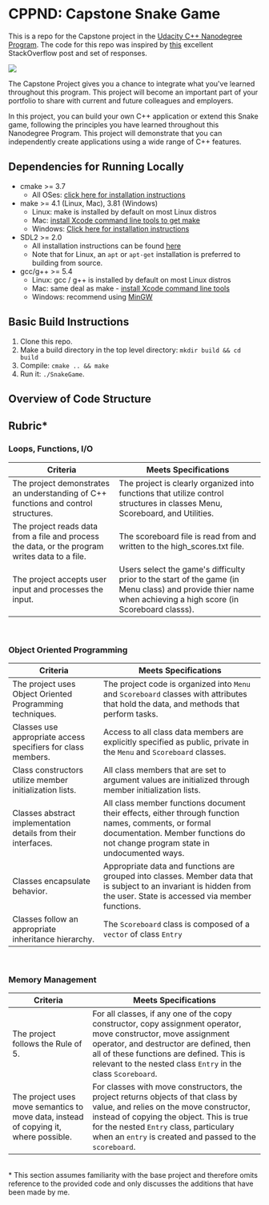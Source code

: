 # CPPND: Capstone Snake Game

This is a repo for the Capstone project in the [Udacity C++ Nanodegree Program](https://www.udacity.com/course/c-plus-plus-nanodegree--nd213). The code for this repo was inspired by [this](https://codereview.stackexchange.com/questions/212296/snake-game-in-c-with-sdl) excellent StackOverflow post and set of responses.

<img src="snake_game.gif"/>

The Capstone Project gives you a chance to integrate what you've learned throughout this program. This project will become an important part of your portfolio to share with current and future colleagues and employers.

In this project, you can build your own C++ application or extend this Snake game, following the principles you have learned throughout this Nanodegree Program. This project will demonstrate that you can independently create applications using a wide range of C++ features.

## Dependencies for Running Locally
* cmake >= 3.7
  * All OSes: [click here for installation instructions](https://cmake.org/install/)
* make >= 4.1 (Linux, Mac), 3.81 (Windows)
  * Linux: make is installed by default on most Linux distros
  * Mac: [install Xcode command line tools to get make](https://developer.apple.com/xcode/features/)
  * Windows: [Click here for installation instructions](http://gnuwin32.sourceforge.net/packages/make.htm)
* SDL2 >= 2.0
  * All installation instructions can be found [here](https://wiki.libsdl.org/Installation)
  * Note that for Linux, an `apt` or `apt-get` installation is preferred to building from source.
* gcc/g++ >= 5.4
  * Linux: gcc / g++ is installed by default on most Linux distros
  * Mac: same deal as make - [install Xcode command line tools](https://developer.apple.com/xcode/features/)
  * Windows: recommend using [MinGW](http://www.mingw.org/)

## Basic Build Instructions

1. Clone this repo.
2. Make a build directory in the top level directory: `mkdir build && cd build`
3. Compile: `cmake .. && make`
4. Run it: `./SnakeGame`.

## Overview of Code Structure

## Rubric* ##
### Loops, Functions, I/O
| Criteria | Meets Specifications |
| -------- | -------------------- |
| The project demonstrates an understanding of C++ functions and control structures. | The project is clearly organized into functions that utilize control structures in classes Menu, Scoreboard, and Utilities. |
| The project reads data from a file and process the data, or the program writes data to a file. | The scoreboard file is read from and written to the high_scores.txt file. |
| The project accepts user input and processes the input. | Users select the game's difficulty prior to the start of the game (in Menu class) and provide thier name when achieving a high score (in Scoreboard classs). |

<br/>

### Object Oriented Programming
| Criteria | Meets Specifications |
| -------- | -------------------- |
| The project uses Object Oriented Programming techniques. | The project code is organized into `Menu` and `Scoreboard` classes with attributes that hold the data, and methods that perform tasks. |
| Classes use appropriate access specifiers for class members. | Access to all class data members are explicitly specified as public, private in the `Menu` and `Scoreboard` classes. |
| Class constructors utilize member initialization lists. | All class members that are set to argument values are initialized through member initialization lists. |
| Classes abstract implementation details from their interfaces.| All class member functions document their effects, either through function names, comments, or formal documentation. Member functions do not change program state in undocumented ways. |
| Classes encapsulate behavior. | Appropriate data and functions are grouped into classes. Member data that is subject to an invariant is hidden from the user. State is accessed via member functions.
| Classes follow an appropriate inheritance hierarchy. | The `Scoreboard` class is composed of a `vector` of class `Entry` |

<br/>

### Memory Management

| Criteria | Meets Specifications |
| -------- | -------------------- |
|The project follows the Rule of 5.| For all classes, if any one of the copy constructor, copy assignment operator, move constructor, move assignment operator, and destructor are defined, then all of these functions are defined. This is relevant to the nested class `Entry` in the class `Scoreboard`.|
|The project uses move semantics to move data, instead of copying it, where possible.|For classes with move constructors, the project returns objects of that class by value, and relies on the move constructor, instead of copying the object. This is true for the nested `Entry` class, particulary when an `entry` is created and passed to the `scoreboard`.|

<br/>
* This section assumes familiarity with the base project and therefore omits reference to the provided code and only discusses the additions that have been made by me.